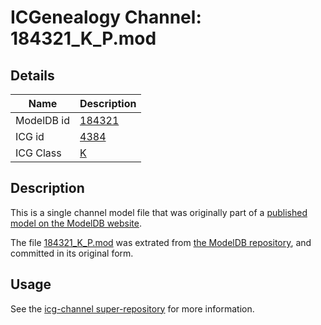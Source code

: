 # ICGenealogy Channel: 184321\_K\_P.mod

## Details

Name | Description
---- | -----------
ModelDB id | [184321](http://senselab.med.yale.edu/ModelDB/ShowModel.cshtml?model=184321)
ICG id | [4384](http://icg.neurotheory.ox.ac.uk/channels/1/4384)
ICG Class | [K](http://icg.neurotheory.ox.ac.uk/channels/1)

## Description

This is a single channel model file that was originally part of a [published model on the ModelDB website](http://senselab.med.yale.edu/mModelDB/ShowModel.cshtml?model=184321).

The file [184321\_K\_P.mod](184321_K_P.mod) was extrated from [the ModelDB repository](http://senselab.med.yale.edu/ModelDB/ShowModel.cshtml?model=184321), and committed in its original form.

## Usage

See the [icg-channel super-repository](https://github.com/icgenealogy/icg-channels) for more information.